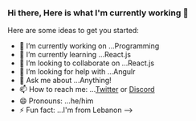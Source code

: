 ### Hi there, Here is what I'm currently working 👋

Here are some ideas to get you started:

- 🔭 I’m currently working on ...Programming
- 🌱 I’m currently learning ...React.js
- 👯 I’m looking to collaborate on ...React.js
- 🤔 I’m looking for help with ...Angulr
- 💬 Ask me about ...Anything!
- 📫 How to reach me: ...[Twitter](https://twitter.com/) or [Discord](https://discord.com/)
- 😄 Pronouns: ...he/him
- ⚡ Fun fact: ...I'm from Lebanon
-->
